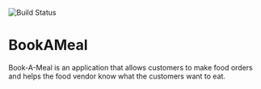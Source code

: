![Build Status](https://travis-ci.org/komsic/BookAMeal.svg?branch=develop)

# BookAMeal
Book-A-Meal is an application that allows customers to make food orders and helps the food vendor know what the customers want to eat.
